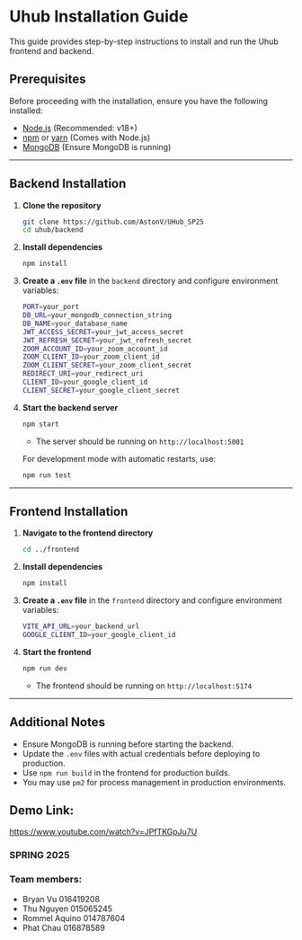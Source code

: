# Uhub Installation Guide

This guide provides step-by-step instructions to install and run the Uhub frontend and backend.

## Prerequisites
Before proceeding with the installation, ensure you have the following installed:

- [Node.js](https://nodejs.org/) (Recommended: v18+)
- [npm](https://www.npmjs.com/) or [yarn](https://yarnpkg.com/) (Comes with Node.js)
- [MongoDB](https://www.mongodb.com/) (Ensure MongoDB is running)

---

## Backend Installation

1. **Clone the repository**
   ```sh
   git clone https://github.com/AstonV/UHub_SP25
   cd uhub/backend
   ```

2. **Install dependencies**
   ```sh
   npm install
   ```

3. **Create a `.env` file** in the `backend` directory and configure environment variables:
   ```sh
   PORT=your_port
   DB_URL=your_mongodb_connection_string
   DB_NAME=your_database_name
   JWT_ACCESS_SECRET=your_jwt_access_secret
   JWT_REFRESH_SECRET=your_jwt_refresh_secret
   ZOOM_ACCOUNT_ID=your_zoom_account_id
   ZOOM_CLIENT_ID=your_zoom_client_id
   ZOOM_CLIENT_SECRET=your_zoom_client_secret
   REDIRECT_URI=your_redirect_uri
   CLIENT_ID=your_google_client_id
   CLIENT_SECRET=your_google_client_secret
   ```

4. **Start the backend server**
   ```sh
   npm start
   ```
   - The server should be running on `http://localhost:5001`
   
   For development mode with automatic restarts, use:
   ```sh
   npm run test
   ```

---

## Frontend Installation

1. **Navigate to the frontend directory**
   ```sh
   cd ../frontend
   ```

2. **Install dependencies**
   ```sh
   npm install
   ```

3. **Create a `.env` file** in the `frontend` directory and configure environment variables:
   ```sh
   VITE_API_URL=your_backend_url
   GOOGLE_CLIENT_ID=your_google_client_id
   ```

4. **Start the frontend**
   ```sh
   npm run dev
   ```
   - The frontend should be running on `http://localhost:5174`

---

## Additional Notes

- Ensure MongoDB is running before starting the backend.
- Update the `.env` files with actual credentials before deploying to production.
- Use `npm run build` in the frontend for production builds.
- You may use `pm2` for process management in production environments.

## Demo Link: 
   https://www.youtube.com/watch?v=JPfTKGpJu7U

### SPRING 2025

### Team members: 
- Bryan Vu 016419208
- Thu Nguyen 015065245
- Rommel Aquino 014787604 
- Phat Chau 016878589
